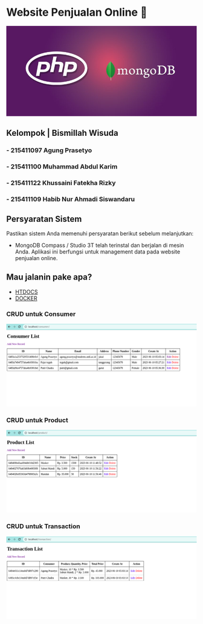 # Website Penjualan Online 🐳

<p align="center">
    <img src="./docker/img/images.jpg" alt="docker+php+mongo">
</p>

## Kelompok | Bismillah Wisuda
### - 215411097 Agung Prasetyo
### - 215411100 Muhammad Abdul Karim
### - 215411122 Khussaini Fatekha Rizky
### - 215411109 Habib Nur Ahmadi Siswandaru

## Persyaratan Sistem

Pastikan sistem Anda memenuhi persyaratan berikut sebelum melanjutkan:

- MongoDB Compass / Studio 3T telah terinstal dan berjalan di mesin Anda. Aplikasi ini berfungsi untuk management data pada website penjualan online.

## Mau jalanin pake apa?
- [HTDOCS](./readme-htdocs.md) 
- [DOCKER](./readme-docker.md)

### CRUD untuk Consumer
<p align="center">
    <img src="./docker/img/consumer.png" alt="list consumer">
</p>

### CRUD untuk Product
<p align="center">
    <img src="./docker/img/product.png" alt="list product">
</p>

### CRUD untuk Transaction
<p align="center">
    <img src="./docker/img/transaction.png" alt="list transaction">
</p>
